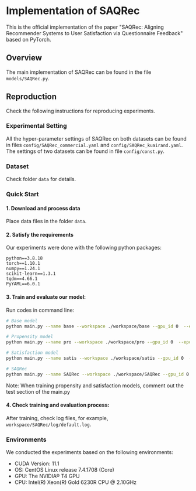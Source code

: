 # Implementation of SAQRec
This is the official implementation of the paper "SAQRec: Aligning Recommender Systems to User Satisfaction via Questionnaire Feedback" based on PyTorch.

## Overview

The main implementation of SAQRec can be found in the file `models/SAQRec.py`. 



## Reproduction
Check the following instructions for reproducing experiments.

### Experimental Setting
All the hyper-parameter settings of SAQRec on both datasets can be found in files `config/SAQRec_commercial.yaml` and `config/SAQRec_kuairand.yaml`.
The settings of two datasets can be found in file `config/const.py`.

### Dataset
Check folder `data` for details.

### Quick Start
#### 1. Download and process data
Place data files in the folder `data`.

#### 2. Satisfy the requirements
Our experiments were done with the following python packages:
```
python==3.8.18
torch==1.10.1
numpy==1.24.1
scikit-learn==1.3.1
tqdm==4.66.1
PyYAML==6.0.1
```

#### 3. Train and evaluate our model:
Run codes in command line:
```bash
# Base model
python main.py --name base --workspace ./workspace/base --gpu_id 0  --epochs 100 --model Base  --batch_size 512 --dataset_name kuairand --num_negs 2

# Propensity model 
python main.py --name pro --workspace ./workspace/pro --gpu_id 0  --epochs 100 --model Pro_Model  --batch_size 512 --dataset_name kuairand --num_negs 0

# Satisfaction model 
python main.py --name satis --workspace ./workspace/satis --gpu_id 0  --epochs 100 --model Satis_Model  --batch_size 512 --dataset_name kuairand --num_negs 0

# SAQRec 
python main.py --name SAQRec --workspace ./workspace/SAQRec --gpu_id 0  --epochs 100 --model SAQRec  --batch_size 512 --dataset_name kuairand --num_negs 2
```

Note: When training propensity and satisfaction models, comment out the test section of the main.py

#### 4. Check training and evaluation process:
After training, check log files, for example, `workspace/SAQRec/log/default.log`.


### Environments
We conducted the experiments based on the following environments:
* CUDA Version: 11.1
* OS: CentOS Linux release 7.4.1708 (Core)
* GPU: The NVIDIA® T4 GPU
* CPU: Intel(R) Xeon(R) Gold 6230R CPU @ 2.10GHz